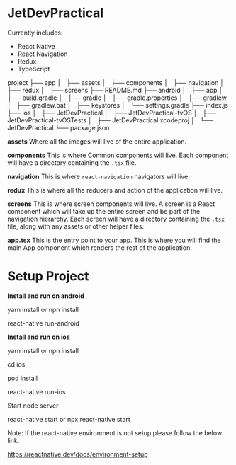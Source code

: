 # JetDevPractical

Currently includes:

- React Native
- React Navigation
- Redux
- TypeScript

project
├── app
│   ├── assets
│   ├── components
│   ├── navigation
│   ├── redux
│   ├── screens
├── README.md
├── android
│   ├── app
│   ├── build.gradle
│   ├── gradle
│   ├── gradle.properties
│   ├── gradlew
│   ├── gradlew.bat
│   ├── keystores
│   └── settings.gradle
├── index.js
├── ios
│   ├── JetDevPractical
│   ├── JetDevPractical-tvOS
│   ├── JetDevPractical-tvOSTests
│   ├── JetDevPractical.xcodeproj
│   └── JetDevPractical
└── package.json

**assets** Where all the images will live of the entire application.

**components**
This is where Common components will live. Each component will have a directory containing the `.tsx` file.

**navigation**
This is where `react-navigation` navigators will live.

**redux**
This is where all the reducers and action of the application will live.

**screens**
This is where screen components will live. A screen is a React component which will take up the entire screen and be part of the navigation hierarchy. Each screen will have a directory containing the `.tsx` file, along with any assets or other helper files.

**app.tsx** This is the entry point to your app. This is where you will find the main App component which renders the rest of the application.

# Setup Project

**Install and run on android**

yarn install or npn install

react-native run-android

**Install and run on ios**

yarn install or npn install

cd ios

pod install

react-native run-ios

Start node server

react-native start or npx react-native start

Note: If the react-native environment is not setup please follow the below link.

https://reactnative.dev/docs/environment-setup

